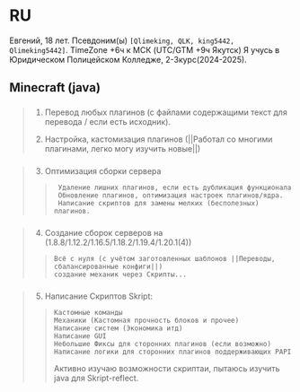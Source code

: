 
<!---
QlimeKing/QlimeKing is a ✨ special ✨ repository because its `README.md` (this file) appears on your GitHub profile.
You can click the Preview link to take a look at your changes.
--->
# RU
Евгений, 18 лет. Псевдоним(ы) `[Qlimeking, QLK, king5442, Qlimeking5442]`. TimeZone +6ч к МСК (UTC/GTM +9ч Якутск)
Я учусь в Юридическом Полицейском Колледже, 2-3курс(2024-2025).
## Minecraft (java)
###
>
> 1. Перевод любых плагинов (с файлами содержащими текст для перевода / если есть исходник).
>
> 2. Настройка, кастомизация плагинов (||Работал со многими плагинами, легко могу изучить новые||)
>
###
>
> 3. Оптимизация сборки сервера 
> > ```
> >  Удаление лишних плагинов, если есть дубликация функционала
> >  Обновление плагинов, оптимизация настроек плагинов/ядра.
> >  Написание скриптов для замены мелких (бесполезных) плагинов.
> > ```
>
###
>
> 4. Создание сборок серверов на (1.8.8/1.12.2/1.16.5/1.18.2/1.19.4/1.20.1(4))
> > ```
> > Всё с нуля (с учётом заготовленных шаблонов ||Переводы, сбалансированные конфиги||)
> > создание механик через Скрипты...
> > ```
>
###
>
> 5. Написание Скриптов Skript:
> > ```
> > Кастомные команды 
> > Механики (Кастомная прочность блоков и прочее)
> > Написание систем (Экономика итд)
> > Написание GUI 
> > Небольшие Фиксы для сторонних плагинов (если возможно)
> > Написание логики для сторонних плагинов поддерживающих PAPI
> > ```
> > Активно изучаю возможности скриптаи, пытаюсь изучить java для Skript-reflect.
>
###



